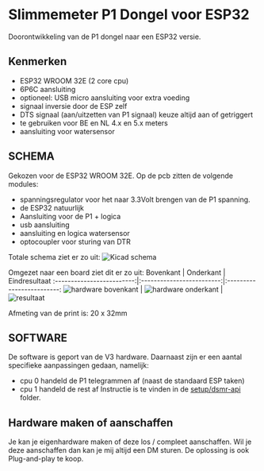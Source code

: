 # Slimmemeter P1 Dongel voor ESP32
Doorontwikkeling van de P1 dongel naar een ESP32 versie.

## Kenmerken
- ESP32 WROOM 32E (2 core cpu)
- 6P6C aansluiting
- optioneel: USB micro aansluiting voor extra voeding
- signaal inversie door de ESP zelf
- DTS signaal (aan/uitzetten van P1 signaal) keuze altijd aan of getriggert
- te gebruiken voor BE en NL 4.x en 5.x meters
- aansluiting voor watersensor

## SCHEMA
Gekozen voor de ESP32 WROOM 32E.
Op de pcb zitten de volgende modules:
- spanningsregulator voor het naar 3.3Volt brengen van de P1 spanning.
- de ESP32 natuurlijk
- Aansluiting voor de P1 + logica
- usb aansluiting
- aansluiting en logica watersensor
- optocoupler voor sturing van DTR

Totale schema ziet er zo uit:
![Kicad schema](hardware/v4-kicad-schema.png) 

Omgezet naar een board ziet dit er zo uit:
Bovenkant             |  Onderkant |  Eindresultaat
:-------------------------:|:-------------------------:|:-------------------------:
![hardware bovenkant](hardware/v4-print-boven.png)  |  ![hardware onderkant](hardware/v4-print-onder.png) | ![resultaat](hardware/v2-eindresultaat.png)

Afmeting van de print is: 20 x 32mm

## SOFTWARE
De software is geport van de V3 hardware. Daarnaast zijn er een aantal specifieke aanpassingen gedaan, namelijk:
- cpu 0 handeld de P1 telegrammen af (naast de standaard ESP taken)
- cpu 1 handeld de rest af
Instructie is te vinden in de [setup/dsmr-api](setup/dsmr-api/README.md) folder.

## Hardware maken of aanschaffen
Je kan je eigenhardware maken of deze los / compleet aanschaffen. Wil je deze aanschaffen dan kan je mij altijd een DM sturen. De oplossing is ook Plug-and-play te koop.